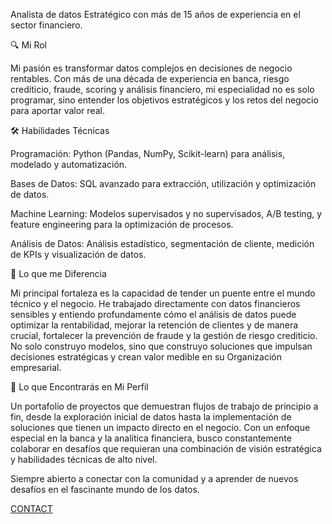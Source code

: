 Analista de datos Estratégico con más de 15 años de experiencia en el sector financiero.

🔍 Mi Rol

Mi pasión es transformar datos complejos en decisiones de negocio rentables. Con más de una década de experiencia en banca, riesgo crediticio, fraude, scoring y análisis financiero, mi especialidad no es solo programar, sino entender los objetivos estratégicos y los retos del negocio para aportar valor real.

🛠️ Habilidades Técnicas

Programación: Python (Pandas, NumPy, Scikit-learn) para análisis, modelado y automatización.

Bases de Datos: SQL avanzado para extracción, utilización y optimización de datos.

Machine Learning: Modelos supervisados y no supervisados, A/B testing, y feature engineering para la optimización de procesos.

Análisis de Datos: Análisis estadístico, segmentación de cliente, medición de KPIs y visualización de datos.

💼 Lo que me Diferencia

Mi principal fortaleza es la capacidad de tender un puente entre el mundo técnico y el negocio. He trabajado directamente con datos financieros sensibles y entiendo profundamente cómo el análisis de datos puede optimizar la rentabilidad, mejorar la retención de clientes y de manera crucial, fortalecer la prevención de fraude y la gestión de riesgo crediticio. No solo construyo modelos, sino que construyo soluciones que impulsan decisiones estratégicas y crean valor medible en su Organización empresarial.

🚀 Lo que Encontrarás en Mi Perfil

Un portafolio de proyectos que demuestran flujos de trabajo de principio a fin, desde la exploración inicial de datos hasta la implementación de soluciones que tienen un impacto directo en el negocio. Con un enfoque especial en la banca y la analítica financiera, busco constantemente colaborar en desafíos que requieran una combinación de visión estratégica y habilidades técnicas de alto nivel.

Siempre abierto a conectar con la comunidad y a aprender de nuevos desafíos en el fascinante mundo de los datos.



[CONTACT](https://wa.me/573183849035)
